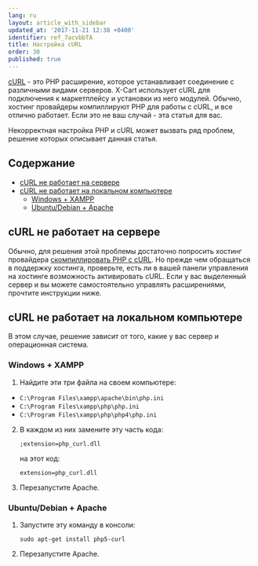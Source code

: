 ```yaml
---
lang: ru
layout: article_with_sidebar
updated_at: '2017-11-21 12:38 +0400'
identifier: ref_7acvbbTA
title: Настройка cURL
order: 30
published: true
---
```


[cURL](http://php.net/manual/ru/intro.curl.php) - это PHP расширение, которое устанавливает соединение с различными видами серверов. X-Cart использует cURL для подключения к маркетплейсу и установки из него модулей. Обычно, хостинг провайдеры компиллируют PHP для работы с cURL, и все отлично работает. Если это не ваш случай - эта статья для вас. 

Некорректная настройка PHP и cURL может вызвать ряд проблем, решение которых описывает данная статья.

## Содержание

*   [cURL не работает на сервере](#curl-не-работает-на-сервере)
*   [cURL не работает на локальном компьютере](#curl-не-работает-на-локальном-компьютере)
    *   [Windows + XAMPP](#windows--xampp)
    *   [Ubuntu/Debian + Apache](#ubuntudebian--apache)
    
## cURL не работает на сервере

Обычно, для решения этой проблемы достаточно попросить хостинг провайдера [скомпиллировать PHP с cURL](http://php.net/manual/ru/curl.installation.php). Но прежде чем обращаться в поддержку хостинга, проверьте, есть ли в вашей панели управления на хостинге возможность активировать cURL. Если у вас выделенный сервер и вы можете самостоятельно управлять расширениями, прочтите инструкции ниже.

## cURL не работает на локальном компьютере

В этом случае, решение зависит от того, какие у вас сервер и операционная система.

### Windows + XAMPP

1. Найдите эти три файла на своем компьютере:

  - `C:\Program Files\xampp\apache\bin\php.ini`
  - `C:\Program Files\xampp\php\php.ini`
  - `C:\Program Files\xampp\php\php4\php.ini`

2. В каждом из них замените эту часть кода:

   ```
   ;extension=php_curl.dll
   ```
    
   на этот код:
    
   ```
   extension=php_curl.dll
   ```

3. Перезапустите Apache.

### Ubuntu/Debian + Apache

1. Запустите эту команду в консоли:

   ```
   sudo apt-get install php5-curl
   ```
       
2. Перезапустите Apache.
